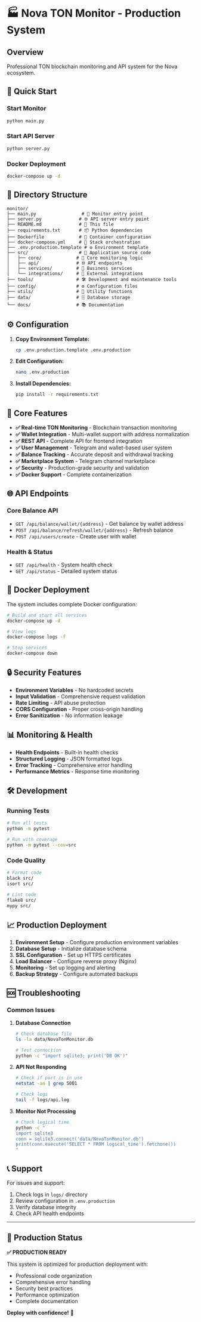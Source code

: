 # 🏭 Nova TON Monitor - Production System

## Overview

Professional TON blockchain monitoring and API system for the Nova ecosystem.

## 🚀 Quick Start

### Start Monitor
```bash
python main.py
```

### Start API Server  
```bash
python server.py
```

### Docker Deployment
```bash
docker-compose up -d
```

## 📁 Directory Structure

```
monitor/
├── main.py                 # 🚀 Monitor entry point
├── server.py              # 🌐 API server entry point
├── README.md              # 📖 This file
├── requirements.txt       # 📦 Python dependencies
├── Dockerfile             # 🐳 Container configuration
├── docker-compose.yml     # 🐳 Stack orchestration
├── .env.production.template # ⚙️ Environment template
├── src/                   # 📁 Application source code
│   ├── core/             # 🔧 Core monitoring logic
│   ├── api/              # 🌐 API endpoints
│   ├── services/         # 💼 Business services
│   └── integrations/     # 🔗 External integrations
├── tools/                # 🛠️ Development and maintenance tools
├── config/               # ⚙️ Configuration files
├── utils/                # 🔧 Utility functions
├── data/                 # 🗄️ Database storage
└── docs/                 # 📚 Documentation
```

## ⚙️ Configuration

1. **Copy Environment Template:**
   ```bash
   cp .env.production.template .env.production
   ```

2. **Edit Configuration:**
   ```bash
   nano .env.production
   ```

3. **Install Dependencies:**
   ```bash
   pip install -r requirements.txt
   ```

## 🔧 Core Features

- **✅ Real-time TON Monitoring** - Blockchain transaction monitoring
- **✅ Wallet Integration** - Multi-wallet support with address normalization
- **✅ REST API** - Complete API for frontend integration
- **✅ User Management** - Telegram and wallet-based user system
- **✅ Balance Tracking** - Accurate deposit and withdrawal tracking
- **✅ Marketplace System** - Telegram channel marketplace
- **✅ Security** - Production-grade security and validation
- **✅ Docker Support** - Complete containerization

## 🌐 API Endpoints

### Core Balance API
- `GET /api/balance/wallet/{address}` - Get balance by wallet address
- `POST /api/balance/refresh/wallet/{address}` - Refresh balance
- `POST /api/users/create` - Create user with wallet

### Health & Status
- `GET /api/health` - System health check
- `GET /api/status` - Detailed system status

## 🐳 Docker Deployment

The system includes complete Docker configuration:

```bash
# Build and start all services
docker-compose up -d

# View logs
docker-compose logs -f

# Stop services
docker-compose down
```

## 🔒 Security Features

- **Environment Variables** - No hardcoded secrets
- **Input Validation** - Comprehensive request validation
- **Rate Limiting** - API abuse protection
- **CORS Configuration** - Proper cross-origin handling
- **Error Sanitization** - No information leakage

## 📊 Monitoring & Health

- **Health Endpoints** - Built-in health checks
- **Structured Logging** - JSON formatted logs
- **Error Tracking** - Comprehensive error handling
- **Performance Metrics** - Response time monitoring

## 🛠️ Development

### Running Tests
```bash
# Run all tests
python -m pytest

# Run with coverage
python -m pytest --cov=src
```

### Code Quality
```bash
# Format code
black src/
isort src/

# Lint code
flake8 src/
mypy src/
```

## 📈 Production Deployment

1. **Environment Setup** - Configure production environment variables
2. **Database Setup** - Initialize database schema
3. **SSL Configuration** - Set up HTTPS certificates
4. **Load Balancer** - Configure reverse proxy (Nginx)
5. **Monitoring** - Set up logging and alerting
6. **Backup Strategy** - Configure automated backups

## 🆘 Troubleshooting

### Common Issues

1. **Database Connection**
   ```bash
   # Check database file
   ls -la data/NovaTonMonitor.db
   
   # Test connection
   python -c "import sqlite3; print('DB OK')"
   ```

2. **API Not Responding**
   ```bash
   # Check if port is in use
   netstat -an | grep 5001
   
   # Check logs
   tail -f logs/api.log
   ```

3. **Monitor Not Processing**
   ```bash
   # Check logical time
   python -c "
   import sqlite3
   conn = sqlite3.connect('data/NovaTonMonitor.db')
   print(conn.execute('SELECT * FROM logical_time').fetchone())
   "
   ```

## 📞 Support

For issues and support:
1. Check logs in `logs/` directory
2. Review configuration in `.env.production`
3. Verify database integrity
4. Check API health endpoints

---

## 🎯 Production Status

**✅ PRODUCTION READY**

This system is optimized for production deployment with:
- Professional code organization
- Comprehensive error handling
- Security best practices
- Performance optimization
- Complete documentation

**Deploy with confidence!** 🚀
